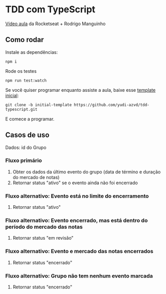 # TDD com TypeScript

[Vídeo aula](https://www.youtube.com/watch?v=sg1zFpNM5Jw) da
Rocketseat + Rodrigo Manguinho

## Como rodar

Instale as dependências:

    npm i

Rode os testes

    npm run test:watch

Se você quiser programar enquanto assiste a aula, baixe esse
[template inicial](https://github.com/yudi-azvd/tdd-typescript/tree/initial-template):

    git clone -b initial-template https://github.com/yudi-azvd/tdd-typescript.git

E comece a programar.

## Casos de uso

Dados: id do Grupo

### Fluxo primário
1. Obter os dados da último evento do grupo (data de término e duração do mercado de notas)
1. Retornar status "ativo" se o evento ainda não foi encerrado

### Fluxo alternativo: Evento está no limite do encerramento
1. Retornar status "ativo"

### Fluxo alternativo: Evento encerrado, mas está dentro do período do mercado das notas
1. Retornar status "em revisão"

### Fluxo alternativo: Evento e mercado das notas encerrados
1. Retornar status "encerrado"

### Fluxo alternativo: Grupo não tem nenhum evento marcada
1. Retornar status "encerrado"
